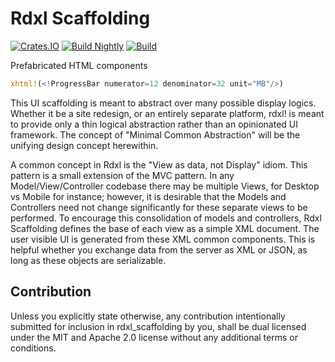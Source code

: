Rdxl Scaffolding
================

[![Crates.IO](https://img.shields.io/crates/v/rdxl_scaffolding.svg)](https://crates.rs/crates/rdxl_scaffolding)
[![Build Nightly](https://github.com/andrew-johnson-4/rdxl_scaffolding/workflows/BuildNightly/badge.svg)](https://github.com/andrew-johnson-4/rdxl_scaffolding)
[![Build](https://github.com/andrew-johnson-4/rdxl_scaffolding/workflows/Build/badge.svg)](https://github.com/andrew-johnson-4/rdxl_scaffolding)

Prefabricated HTML components

```rust
xhtml!(<!ProgressBar numerator=12 denominator=32 unit="MB"/>)
```

This UI scaffolding is meant to abstract over many possible display logics. Whether it be a site redesign,
or an entirely separate platform, rdxl! is meant to provide only a thin logical abstraction rather than an
opinionated UI framework. The concept of "Minimal Common Abstraction" will be the unifying design concept
herewithin.

A common concept in Rdxl is the "View as data, not Display" idiom. This pattern is a small extension of the MVC pattern.
In any Model/View/Controller codebase there may be multiple Views, for Desktop vs Mobile for instance; however, it is
desirable that the Models and Controllers need not change significantly for these separate views to be performed. To
encourage this consolidation of models and controllers, Rdxl Scaffolding defines the base of each view as a simple XML
document. The user visible UI is generated from these XML common components. This is helpful whether you exchange data
from the server as XML or JSON, as long as these objects are serializable.

## Contribution
Unless you explicitly state otherwise, any contribution intentionally submitted for inclusion in rdxl_scaffolding by you,
shall be dual licensed under the MIT and Apache 2.0 license without any additional terms or conditions.
